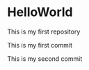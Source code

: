 HelloWorld
==========

This is my first repository

This is my first commit

This is my second commit
